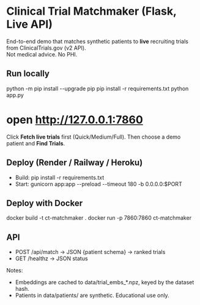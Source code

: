 # Clinical Trial Matchmaker (Flask, Live API)

End-to-end demo that matches synthetic patients to **live** recruiting trials from ClinicalTrials.gov (v2 API).  
Not medical advice. No PHI.

## Run locally
python -m pip install --upgrade pip
pip install -r requirements.txt
python app.py
# open http://127.0.0.1:7860

Click **Fetch live trials** first (Quick/Medium/Full). Then choose a demo patient and **Find Trials**.

## Deploy (Render / Railway / Heroku)
- Build: pip install -r requirements.txt
- Start: gunicorn app:app --preload --timeout 180 -b 0.0.0.0:$PORT

## Deploy with Docker
docker build -t ct-matchmaker .
docker run -p 7860:7860 ct-matchmaker

## API
- POST /api/match → JSON {patient schema} → ranked trials
- GET /healthz → JSON status

Notes:
- Embeddings are cached to data/trial_embs_*.npz, keyed by the dataset hash.
- Patients in data/patients/ are synthetic. Educational use only.